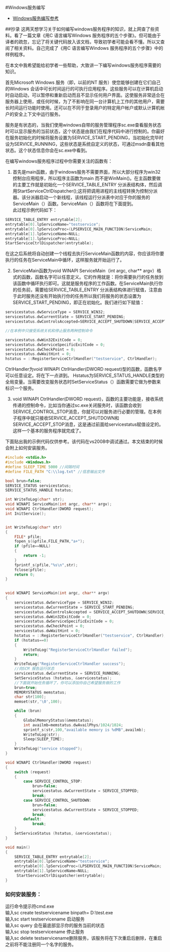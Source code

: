 #Windows服务编写  
* [Windows服务编写参考](http://blog.csdn.net/zhangpeng_linux/article/details/7001084) 

##抄录
这两天想学习关于如何编写windows服务程序的知识，就上网查了些资料。看了一篇文章《用C 语言编写Windows 服务程序的五个步骤》。但可能由于译者的疏忽，忘记了将关键代码放入该文档，导致初学者可能会看不懂。所以又查阅了相关资料。自己完成了《用C 语言编写Windows 服务程序的五个步骤》中的样例程序。  

在本文中我希望能给初学者一些帮助，大致讲一下编写windows服务程序需要的知识。  

首先Microsoft Windows 服务（即，以前的NT 服务）使您能够创建在它们自己的Windows 会话中可长时间运行的可执行应用程序。这些服务可以在计算机启动时自动启动，可以暂停和重新启动而且不显示任何用户界面。这使服务非常适合在服务器上使用，或任何时候，为了不影响在同一台计算机上工作的其他用户，需要长时间运行功能时使用。还可以在不同于登录用户的特定用户帐户或默认计算机帐户的安全上下文中运行服务。   

服务是有状态的，当我们使用windows自带的服务管理程序sc.exe查看服务状态时可以显示服务的当前状态，这个状态是由我们在程序代码中进行控制的。你最好在服务初始化的时候将服务设置为SERVICE_START_PENDING，当初始化完毕时设为SERVICE_RUNNING，这些状态是系统自定义的状态，可通过msdn查看其他状态。这个状态信息你会在sc.exe中看到。   

在编写windows服务程序过程中你需要关注的函数有：   

1. 首先是main函数，由于windows服务不需要界面，所以大部分程序为win32控制台应用程序，所以程序主函数为main 而不是WinMain()。在主函数要做的主要工作就是初始化一个SERVICE_TABLE_ENTRY 分派表结构体，然后调用StartServiceCtrlDispatcher();这将把调用进程的主线程转换为控制分派器。该分派器启动一个新线程，该线程运行分派表中对应于你的服务的ServiceMain（）函数。ServiceMain（）函数将在下面提到。  
此过程示例代码如下：  
```cpp
SERVICE_TABLE_ENTRY entrytable[2];
entrytable[0].lpServiceName="testservice";
entrytable[0].lpServiceProc=(LPSERVICE_MAIN_FUNCTION)ServiceMain;
entrytable[1].lpServiceName=NULL;
entrytable[1].lpServiceProc=NULL;
StartServiceCtrlDispatcher(entrytable);
```
 
在这之后系统将自动创建一个线程去执行ServiceMain函数的内容，你应该将你要执行的任务在ServiceMain中循环，这样服务就开始运行了。  

2. ServiceMain函数为void WINAPI ServiceMain（int argc, char** argv）格式的函数，函数名字可以任意定义。它的作用就是：将你需要执行的任务放到该函数中循环执行即可。这就是服务程序的工作函数。在ServiceMain执行你的任务前，需要给SERVICE_TABLE_ENTRY 分派表结构体进行赋值，注意由于此时服务还没有开始执行你的任务所以我们将服务的状态设置为SERVICE_START_PENDING，即正在初始化。我们进行如下赋值：
```cpp
servicestatus.dwServiceType = SERVICE_WIN32;
servicestatus.dwCurrentState = SERVICE_START_PENDING;
servicestatus.dwControlsAccepted=SERVICE_ACCEPT_SHUTDOWN|SERVICE_ACCEPT_STOP;

//在本例中只接受系统关机和停止服务两种控制命令

servicestatus.dwWin32ExitCode = 0;
servicestatus.dwServiceSpecificExitCode = 0;
servicestatus.dwCheckPoint = 0;
servicestatus.dwWaitHint = 0;
hstatus = ::RegisterServiceCtrlHandler("testservice", CtrlHandler);
```
CtrlHandler为void WINAPI CtrlHandler(DWORD request)型的函数，函数名字可以任意设定。将在下一点讲到。
Hstatus为SERVICE_STATUS_HANDLE类型的全局变量。当需要改变服务状态时SetServiceStatus（）函数需要它做为参数来标识一个服务。
 
3. void WINAPI CtrlHandler(DWORD request)，函数的主要功能是，接收系统传递的控制命令，比如当你通过sc.exe关闭服务时，该函数会收到SERVICE_CONTROL_STOP消息，你就可以对服务进行必要的管理。在本例子程序中就只接收SERVICE_ACCEPT_SHUTDOWN和SERVICE_ACCEPT_STOP消息，这是通过前面给servicestatus赋值设定的。这样一个基本的服务程序就完成了。   

下面贴出我的示例代码仅供参考。该代码在vs2008中调试通过。本文结束的时候会附上如何安装服务。
```cpp
#include <stdio.h>
#include <Windows.h>
#define SLEEP_TIME 5000 //间隔时间
#define FILE_PATH "C:\\log.txt" //信息输出文件

bool brun=false;
SERVICE_STATUS servicestatus;
SERVICE_STATUS_HANDLE hstatus;

int WriteToLog(char* str);
void WINAPI ServiceMain(int argc, char** argv);
void WINAPI CtrlHandler(DWORD request);
int InitService();


int WriteToLog(char* str)
{
    FILE* pfile;
    fopen_s(&pfile,FILE_PATH,"a+");
    if (pfile==NULL)
    {
        return -1;
    }
    fprintf_s(pfile,"%s\n",str);
    fclose(pfile);
    return 0;
}
 

void WINAPI ServiceMain(int argc, char** argv)
{
    servicestatus.dwServiceType = SERVICE_WIN32;
    servicestatus.dwCurrentState = SERVICE_START_PENDING;
    servicestatus.dwControlsAccepted = SERVICE_ACCEPT_SHUTDOWN|SERVICE_ACCEPT_STOP;//在本例中只接受系统关机和停止服务两种控制命令
    servicestatus.dwWin32ExitCode = 0;
    servicestatus.dwServiceSpecificExitCode = 0;
    servicestatus.dwCheckPoint = 0;
    servicestatus.dwWaitHint = 0;
    hstatus = ::RegisterServiceCtrlHandler("testservice", CtrlHandler);
    if (hstatus==0)
    {
        WriteToLog("RegisterServiceCtrlHandler failed");
        return;
    }
    WriteToLog("RegisterServiceCtrlHandler success");
    //向SCM 报告运行状态
    servicestatus.dwCurrentState = SERVICE_RUNNING;
    SetServiceStatus (hstatus, &servicestatus);
    //下面就开始任务循环了，你可以添加你自己希望服务做的工作
    brun=true;
    MEMORYSTATUS memstatus;
    char str[100];
    memset(str,'\0',100);

    while (brun)
    {
        GlobalMemoryStatus(&memstatus);
        int availmb=memstatus.dwAvailPhys/1024/1024;
        sprintf_s(str,100,"available memory is %dMB",availmb);
        WriteToLog(str);
        Sleep(SLEEP_TIME);
    }
    WriteToLog("service stopped");
}

void WINAPI CtrlHandler(DWORD request)
{
    switch (request)
    {
        case SERVICE_CONTROL_STOP:
            brun=false;
            servicestatus.dwCurrentState = SERVICE_STOPPED;
            break;
        case SERVICE_CONTROL_SHUTDOWN:
            brun=false;
            servicestatus.dwCurrentState = SERVICE_STOPPED;
            break;
        default:
            break;
    }
    SetServiceStatus (hstatus, &servicestatus);
}

void main()
{
    SERVICE_TABLE_ENTRY entrytable[2];
    entrytable[0].lpServiceName="testservice";
    entrytable[0].lpServiceProc=(LPSERVICE_MAIN_FUNCTION)ServiceMain;
    entrytable[1].lpServiceName=NULL;
     StartServiceCtrlDispatcher(entrytable);
}
```

### 如何安装服务：
运行命令提示符cmd.exe  
输入sc create testservicename binpath= D:\test.exe  
输入sc start testservicename 启动服务  
输入sc query 会在最底部显示你的服务当前的状态  
输入sc stop testservicename 停止服务  
输入sc delete testservicename删除服务，该服务将在下次重启后删除，在重启之前将不能注册同一个名字的服务。  

